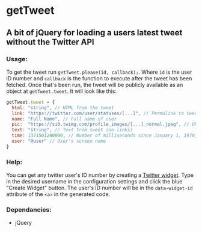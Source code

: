 # getTweet

## A bit of jQuery for loading a users latest tweet without the Twitter API

### Usage:
To get the tweet run `getTweet.please(id, callback);`. Where `id` is the user ID number and `callback` is the function to execute after the tweet has been fetched. Once that's been run, the tweet will be publicly available as an object at `getTweet.tweet`. It will look like this:

```javascript
getTweet.tweet = {
  html: "string", // HTML from the tweet 
  link: "https://twitter.com/user/statuses/[...]", // Permalink to tweet
  name: "Full Name", // Full name of user
  pic:  "https://si0.twimg.com/profile_images/[...]_normal.jpeg", // URL for user's profile picture
  text: "string", // Text from tweet (no links)
  time: 1371501240000, // Number of milliseconds since January 1, 1970, 00:00:00 UTC
  user: "@user" // User's screen name
}
```

### Help:
You can get any twitter user's ID number by creating a [Twitter widget](https://twitter.com/settings/widgets). Type in the desired username in the configuration settings and click the blue "Create Widget" button. The user's ID number will be in the `data-widget-id` attribute of the `<a>` in the generated code.

### Dependancies:
  - jQuery
